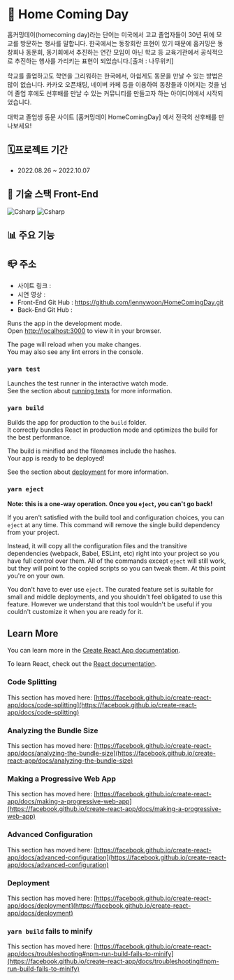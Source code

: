 # 🏫 Home Coming Day

홈커밍데이(homecoming day)라는 단어는 미국에서 고교 졸업자들이 30년 뒤에 모교를 방문하는 행사를 말합니다. 한국에서는 동창회란 표현이 있기 때문에 홈커밍은 동창회나 동문회, 동기회에서 추진하는 연간 모임이 아닌 학교 등 교육기관에서 공식적으로 추진하는 행사를 가리키는 표현이 되었습니다.[출처 : 나무위키]

학교를 졸업하고도 학연을 그리워하는 한국에서, 아쉽게도 동문을 만날 수 있는 방법은 많이 없습니다. 카카오 오픈채팅, 네이버 카페 등을 이용하여 동창들과 이어지는 것을 넘어 졸업 후에도 선후배를 만날 수 있는 커뮤니티를 만들고자 하는 아이디어에서 시작되었습니다.

대학교 졸업생 동문 사이트 [홈커밍데이 HomeComingDay] 에서 전국의 선후배를 만나보세요!


## 🗓프로젝트 기간

- 2022.08.26 ~ 2022.10.07


## 🔔 기술 스택 Front-End 

<img alt="Csharp" src ="https://img.shields.io/badge/JavaScript-F7DF1E.svg?&style=for-the-badge&logo=JavaScript&logoColor=whtie"/>   <img alt="Csharp" src ="https://img.shields.io/badge/React-61DAFB.svg?&style=for-the-badge&logo=React&logoColor=white"/>

## 📊 주요 기능



## 📪 주소

- 사이트 링크 : 
- 시연 영상 : 
- Front-End Git Hub : https://github.com/jennywoon/HomeComingDay.git
- Back-End Git Hub : 

Runs the app in the development mode.\
Open [http://localhost:3000](http://localhost:3000) to view it in your browser.

The page will reload when you make changes.\
You may also see any lint errors in the console.

### `yarn test`

Launches the test runner in the interactive watch mode.\
See the section about [running tests](https://facebook.github.io/create-react-app/docs/running-tests) for more information.

### `yarn build`

Builds the app for production to the `build` folder.\
It correctly bundles React in production mode and optimizes the build for the best performance.

The build is minified and the filenames include the hashes.\
Your app is ready to be deployed!

See the section about [deployment](https://facebook.github.io/create-react-app/docs/deployment) for more information.

### `yarn eject`

**Note: this is a one-way operation. Once you `eject`, you can't go back!**

If you aren't satisfied with the build tool and configuration choices, you can `eject` at any time. This command will remove the single build dependency from your project.

Instead, it will copy all the configuration files and the transitive dependencies (webpack, Babel, ESLint, etc) right into your project so you have full control over them. All of the commands except `eject` will still work, but they will point to the copied scripts so you can tweak them. At this point you're on your own.

You don't have to ever use `eject`. The curated feature set is suitable for small and middle deployments, and you shouldn't feel obligated to use this feature. However we understand that this tool wouldn't be useful if you couldn't customize it when you are ready for it.

## Learn More

You can learn more in the [Create React App documentation](https://facebook.github.io/create-react-app/docs/getting-started).

To learn React, check out the [React documentation](https://reactjs.org/).

### Code Splitting

This section has moved here: [https://facebook.github.io/create-react-app/docs/code-splitting](https://facebook.github.io/create-react-app/docs/code-splitting)

### Analyzing the Bundle Size

This section has moved here: [https://facebook.github.io/create-react-app/docs/analyzing-the-bundle-size](https://facebook.github.io/create-react-app/docs/analyzing-the-bundle-size)

### Making a Progressive Web App

This section has moved here: [https://facebook.github.io/create-react-app/docs/making-a-progressive-web-app](https://facebook.github.io/create-react-app/docs/making-a-progressive-web-app)

### Advanced Configuration

This section has moved here: [https://facebook.github.io/create-react-app/docs/advanced-configuration](https://facebook.github.io/create-react-app/docs/advanced-configuration)

### Deployment

This section has moved here: [https://facebook.github.io/create-react-app/docs/deployment](https://facebook.github.io/create-react-app/docs/deployment)

### `yarn build` fails to minify

This section has moved here: [https://facebook.github.io/create-react-app/docs/troubleshooting#npm-run-build-fails-to-minify](https://facebook.github.io/create-react-app/docs/troubleshooting#npm-run-build-fails-to-minify)
